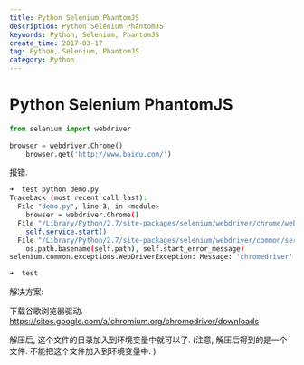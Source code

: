 ```yaml
---
title: Python Selenium PhantomJS
description: Python Selenium PhantomJS
keywords: Python, Selenium, PhantomJS
create_time: 2017-03-17
tag: Python, Selenium, PhantomJS
category: Python
---
```


# Python Selenium PhantomJS

```python
from selenium import webdriver
 
browser = webdriver.Chrome()
    browser.get('http://www.baidu.com/')
```

报错. 

```bash
➜  test python demo.py
Traceback (most recent call last):
  File "demo.py", line 3, in <module>
    browser = webdriver.Chrome()
  File "/Library/Python/2.7/site-packages/selenium/webdriver/chrome/webdriver.py", line 62, in __init__
    self.service.start()
  File "/Library/Python/2.7/site-packages/selenium/webdriver/common/service.py", line 81, in start
    os.path.basename(self.path), self.start_error_message)
selenium.common.exceptions.WebDriverException: Message: 'chromedriver' executable needs to be in PATH. Please see https://sites.google.com/a/chromium.org/chromedriver/home

➜  test
```

解决方案:

下载谷歌浏览器驱动. 
https://sites.google.com/a/chromium.org/chromedriver/downloads

解压后, 这个文件的目录加入到环境变量中就可以了. 
(注意, 解压后得到的是一个文件. 不能把这个文件加入到环境变量中. )









